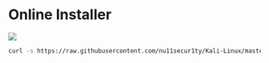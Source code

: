 # Online Installer
![](https://github.com/nu11secur1ty/Kali-Linux/blob/master/TeamViewer/logo/tv.png)
```bash
curl -s https://raw.githubusercontent.com/nu11secur1ty/Kali-Linux/master/TeamViewer/viewer.sh | bash
```
